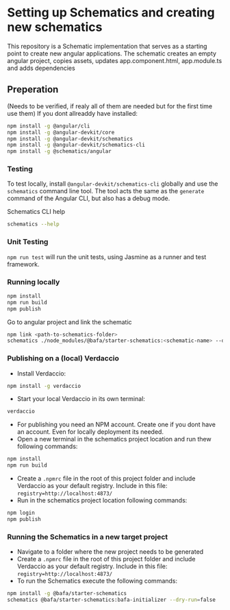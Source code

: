 # Setting up Schematics and creating new schematics

This repository is a Schematic implementation that serves as a starting point to create new angular applications.
The schematic creates an empty angular project, copies assets, updates app.component.html, app.module.ts and adds dependencies

## Preperation

(Needs to be verified, if realy all of them are needed but for the first time use them)
If you dont allreaddy have installed:

```bash
npm install -g @angular/cli
npm install -g @angular-devkit/core
npm install -g @angular-devkit/schematics
npm install -g @angular-devkit/schematics-cli
npm install -g @schematics/angular
```

### Testing

To test locally, install `@angular-devkit/schematics-cli` globally and use the `schematics` command line tool. The tool acts the same as the `generate` command of the Angular CLI, but also has a debug mode.

Schematics CLI help
```bash
schematics --help
```

### Unit Testing

`npm run test` will run the unit tests, using Jasmine as a runner and test framework.

### Running locally

```bash
npm install
npm run build
npm publish
```
Go to angular project and link the schematic

```bash
npm link <path-to-schematics-folder>
schematics ./node_modules/@bafa/starter-schematics:<schematic-name> --dry-run=false
```

### Publishing on a (local) Verdaccio

- Install Verdaccio:

```bash
npm install -g verdaccio
```
- Start your local Verdaccio in its own terminal:

```bash
verdaccio
```

- For publishing you need an NPM account. Create one if you dont have an account. Even for locally deployment its needed.
- Open a new terminal in the schematics project location and run thew following commands:

```bash
npm install
npm run build
```
- Create a ``.npmrc`` file in the root of this project folder and include Verdaccio as your default registry. Include in this file: `registry=http://localhost:4873/`
- Run in the schematics project location following commands:

```bash
npm login
npm publish
```

### Running the Schematics in a new target project
- Navigate to a folder where the new project needs to be generated
- Create a ``.npmrc`` file in the root of this project folder and include Verdaccio as your default registry. Include in this file: `registry=http://localhost:4873/`
- To run the Schematics execute the following commands:
```bash
npm install -g @bafa/starter-schematics
schematics @bafa/starter-schematics:bafa-initializer --dry-run=false
```